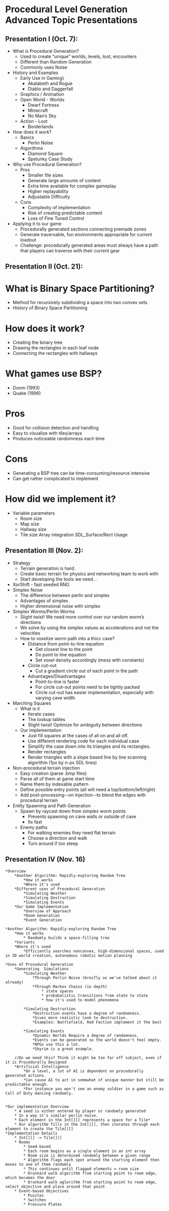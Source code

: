 # Procedural Level Generation Advanced Topic Presentations

## Presentation I (Oct. 7):
* What is Procedural Generation?
	* Used to create “unique” worlds, levels, loot, encounters
	* Different than Random Generation
	* Commonly uses Noise
* History and Examples
	* Early Use in Gaming\
		* Akalabeth and Rogue
		* Diablo and Daggerfall
	* Graphics / Animation
	* Open World - Worlds
		* Dwarf Fortress
		* Minecraft
		* No Man’s Sky
	* Action - Loot
		* Borderlands
* How does it work?
	* Basics
		* Perlin Noise
	* Algorithms
		* Diamond Square
		* Spelunky Case Study
* Why use Procedural Generation?
	* Pros
		* Smaller file sizes
		* Generate large amounts of content
		* Extra time available for complex gameplay
		* Higher replayability
		* Adjustable Difficulty
	* Cons
		* Complexity of implementation
		* Risk of creating predictable content
		* Loss of Fine Tuned Control
* Applying it to our game
	* Procedurally generated sections connecting premade zones
	* Generate traversable, fun environments appropriate for current loadout
	* Challenge: procedurally generated areas must always have a path that players can traverse with their current gear

## Presentation II (Oct. 21):
# What is Binary Space Partitioning?
* Method for recursively subdividing a space into two convex sets
* History of Binary Space Partitioning
# How does it work?
* Creating the binary tree
* Drawing the rectangles in each leaf node
* Connecting the rectangles with hallways
# What games use BSP?
* Doom (1993)
* Quake (1996)
# Pros
* Good for collision detection and handling
* Easy to visualize with tiles/arrays
* Produces noticeable randomness each time
# Cons
* Generating a BSP tree can be time-consuming/resource intensive
* Can get rather complicated to implement
# How did we implement it?
* Variable parameters
  * Room size
  * Map size
  * Hallway size
  * Tile size
Array integration
SDL_Surface/Rect Usage


## Presentation III (Nov. 2):

* Strategy
	* Terrain generation is hard.
	* Create basic terrain for physics and networking team to work with
	* Start developing the tools we need…
* XorShift - fast seeded RNG
* Simplex Noise
	* The difference between perlin and simplex
	* Advantages of simplex
	* Higher dimensional noise with simplex
* Simplex Worms/Perlin Worms
	* Slight twist! We need more control over our random worm’s directions
	* We solve by using the simplex values as accelerations and not the velocities
	* How to voxelize worm path into a thicc cave?
		* Distance from point-to-line equation
			* Get closest line to the point
			* Do point to line equation
			* Set voxel density accordingly (mess with constants)
		* Circle cut-out
			* Cut a gradient circle out of each point in the path
		* Advantages/Disadvantages
			* Point-to-line is faster
			* For circle cut-out points need to be tightly packed
			* Circle cut-out has easier implementation, especially with varying cave width
* Marching Squares
	* What is it
		* Iterate cases
		* The lookup tables
		* Slight twist! Optimize for ambiguity between directions
	* Our implementation
		* Just fill squares at the cases of all on and all off.
		* Use different rendering code for each individual case
		* Simplify the case down into its triangles and its rectangles.
		* Render rectangles
		* Render triangles with a slope based line by line scanning algorithm (1px by n-px SDL lines)
* Non-procedural terrain injection
	* Easy creation (parse .bmp files)
	* Parse all of them at game start time
	* Name them by indexable pattern
	* Define possible entry points (all will need a top/bottom/left/right)
	* Add post-processing--on injection--to blend the edges with procedural terrain
* Entity Spawning and Path Generation
	* Spawn by raycast down from simplex worm points
		* Prevents spawning on cave walls or outside of cave
		* Its fast
	* Enemy paths
		* For walking enemies they need flat terrain
		* Choose a direction and walk
		* Turn around if too steep


## Presentation IV (Nov. 16)
	*Overview
		*Another Algorithm: Rapidly-exploring Random Tree
			*How it works
			*Where it's used
		*Different uses of Procedural Generation
			*Simulating Weather
			*Simulating Destruction
			*Simulating Events
		*Our Game Implementation
			*Overview of Approach
			*Room Generation
			*Event Generation
	
	*Another Algorithm: Rapidly-exploring Random Tree
		*How it works
			* Randomly builds a space-filling tree
		*Variants
		*Where it's used
			*Efficiently searches nonconvex, high-dimensional spaces, used in 3D world creation, autonomous robotic motion planning
	
	*Uses of Procedural Generation
		*Generating  Simulations
			*Simulating Weather
				*Through Perlin Noise (breifly as we've talked about it already)
				*Through Markov Chains (in depth)
					* state spaces
					* probabalistic transitions from state to state
					* how it's used to model phenomena
			
			*Simulating Destruction
				*Destruction events have a degree of randomness.
				*Gives more realistic look to destruction.
				*Examples: Battlefield, Red Faction implement it the best

			*Simulating Events
				*Dynamic Worlds Require a degree of randomness.
				*Events can be generated so the world doesn't feel empty.
				*RPGs use this a lot.
				*Skyrim is a great example.
		
		//Do we need this? Think it might be too far off subject, even if it is Procedurally Designed
		*Artificial Intelligence 
			*On a level, a lot of AI is dependent on procedurally generated actions.
			*Can cause AI to act in somewhat of unique manner but still be predictable enough.
			*For instance you won't see an enemy soldier in a game such as Call of Duty dancing randomly.


	*Our implementation Overview
		* A seed is either entered by player or randomly generated
		* In a way it's similar perlin noise.
		* Each element in the Int[][] represents a space for a Tile*
		* Our algorithm fills in the Int[][], then iterates through each element to create the Tile[][]
	*Implementation Details
		* Int[][] -> Tile[][]
		* Rooms
			* Seed-based
			* Each room begins as a single element in an int array
			* Room size is determined randomly between a given range
			* Algorithm flags each spot around the starting element then moves to one of them randomly
			* This continues until flagged elements = room size
			* Drunkard walk algorithm from starting point to room edge, which becomes the door
			* Drunkard walk aglorithm from starting point to room edge, select objective and place around that point
		* Event-based Objectives
			* Puzzles
			* Switches
			* Pressure Plates


